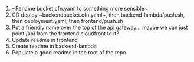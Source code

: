 1. ~Rename bucket.cfn.yaml to something more sensible~
2. CD deploy ~backendbucket.cfn.yaml~, then backend-lambda/push.sh, then deployment.yaml, then frontend/push.sh
3. Put a friendly name over the top of the api gateway... maybe we can just point /api from the frontend cloudfront to it?
4. Update readme in frontend
5. Create readme in backend-lambda
6. Populate a good readme in the root of the repo